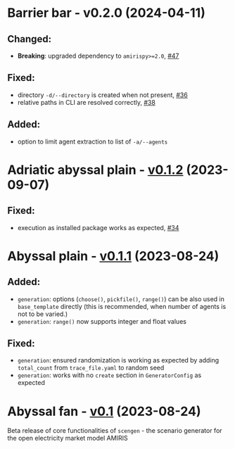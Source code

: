 <!-- SPDX-FileCopyrightText: 2023 German Aerospace Center <amiris@dlr.de>

SPDX-License-Identifier: CC0-1.0 -->

# Barrier bar - v0.2.0 (2024-04-11)
## Changed:
* **Breaking**: upgraded dependency to `amirispy>=2.0`, [#47](https://github.com/FEAT-ML/scengen/issues/47)

## Fixed:
* directory `-d/--directory` is created when not present, [#36](https://github.com/FEAT-ML/scengen/issues/36)
* relative paths in CLI are resolved correctly, [#38](https://github.com/FEAT-ML/scengen/issues/38)

## Added:
* option to limit agent extraction to list of `-a/--agents`

# Adriatic abyssal plain - [v0.1.2](https://github.com/FEAT-ML/scengen/releases/tag/v0.1.2) (2023-09-07)
## Fixed:
* execution as installed package works as expected, [#34](https://github.com/FEAT-ML/scengen/issues/34)

# Abyssal plain - [v0.1.1](https://github.com/FEAT-ML/scengen/releases/tag/v0.1.1) (2023-08-24)
## Added: 
* `generation`: options (`choose()`, `pickfile()`, `range()`) can be also used in `base_template` directly (this is recommended, when number of agents is not to be varied.)
* `generation`: `range()` now supports integer and float values

## Fixed:
* `generation`: ensured randomization is working as expected by adding `total_count` from `trace_file.yaml` to random seed
* `generation`: works with no `create` section in `GeneratorConfig` as expected

# Abyssal fan - [v0.1](https://github.com/FEAT-ML/scengen/releases/tag/v0.1) (2023-08-24)
Beta release of core functionalities of `scengen` - the scenario generator for the open electricity market model AMIRIS
